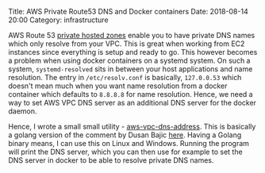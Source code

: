 Title: AWS Private Route53 DNS and Docker containers
Date: 2018-08-14 20:00
Category: infrastructure

AWS Route 53 [private hosted zones](https://docs.aws.amazon.com/Route53/latest/DeveloperGuide/hosted-zones-private.html) 
enable you to have private DNS names which only resolve from your VPC. This is great
when working from EC2 instances since everything is setup and ready to go. This however becomes a problem when using
docker containers on a systemd system. On such a system, `systemd-resolved` sits in between your host applications
and name resolution. The entry in `/etc/resolv.conf` is basically, `127.0.0.53` which doesn't mean much when you want
name resolution from a docker container which defaults to `8.8.8.8` for name resolution. Hence, we need a way to set
AWS VPC DNS server as an additional DNS server for the docker daemon.

Hence, I wrote a small small utility - [aws-vpc-dns-address](https://github.com/amitsaha/aws-vpc-dns-address). 
This is basically a golang version of the comment by Dusan Bajic [here](https://stackoverflow.com/questions/39100395/getting-the-dns-ip-used-within-an-aws-vpc). Having a Golang binary means, I can use this on Linux and Windows.  Running the program will print the 
DNS server, which you can then use for example to set the DNS server in docker to be able to resolve private DNS names.
